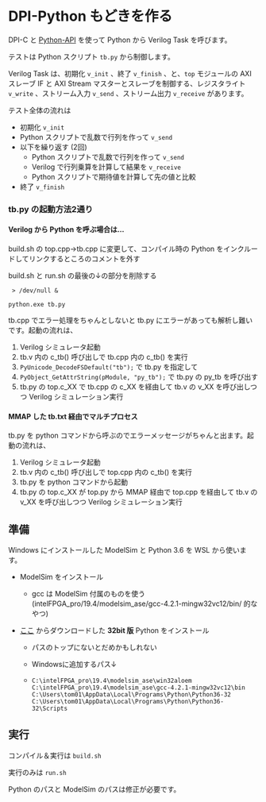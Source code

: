 # DPI-Python もどきを作る

DPI-C と [Python-API](https://docs.python.org/ja/3/extending/embedding.html) を使って Python から Verilog Task を呼びます。

テストは Python スクリプト `tb.py` から制御します。

Verilog Task は、初期化 `v_init` 、終了 `v_finish` 、と、`top` モジュールの AXI スレーブ IF と AXI Stream マスターとスレーブを制御する、レジスタライト `v_write` 、ストリーム入力 `v_send` 、ストリーム出力 `v_receive` があります。

テスト全体の流れは

- 初期化 `v_init`
- Python スクリプトで乱数で行列を作って `v_send`
- 以下を繰り返す (2回)
  - Python スクリプトで乱数で行列を作って `v_send`
  - Verilog で行列乗算を計算して結果を `v_receive`
  - Python スクリプトで期待値を計算して先の値と比較
- 終了 `v_finish`

### tb.py の起動方法2通り

#### Verilog から Python を呼ぶ場合は…

build.sh の top.cpp→tb.cpp に変更して、コンパイル時の Python をインクルードしてリンクするところのコメントを外す

build.sh と run.sh の最後の↓の部分を削除する

```
 > /dev/null &

python.exe tb.py
```

tb.cpp でエラー処理をちゃんとしないと tb.py にエラーがあっても解析し難いです。起動の流れは、

1. Verilog シミュレータ起動
2. tb.v 内の c_tb() 呼び出しで tb.cpp 内の c_tb() を実行
3. `PyUnicode_DecodeFSDefault("tb");` で tb.py を指定して
4.  `PyObject_GetAttrString(pModule, "py_tb");` で tb.py の py_tb を呼び出す
5. tb.py の top.c_XX で tb.cpp の c_XX を経由して tb.v の v_XX を呼び出しつつ Verilog シミュレーション実行

#### MMAP した tb.txt 経由でマルチプロセス

tb.py を python コマンドから呼ぶのでエラーメッセージがちゃんと出ます。起動の流れは、

1. Verilog シミュレータ起動
2. tb.v 内の c_tb() 呼び出しで top.cpp 内の c_tb() を実行
5. tb.py を python コマンドから起動
6. tb.py の top.c_XX が top.py から MMAP 経由で top.cpp を経由して tb.v の v_XX を呼び出しつつ Verilog シミュレーション実行

## 準備

Windows にインストールした ModelSim と Python 3.6 を WSL から使います。

- ModelSim をインストール
  
  - gcc は ModelSim 付属のものを使う (intelFPGA_pro/19.4/modelsim_ase/gcc-4.2.1-mingw32vc12/bin/ 的なやつ)
- [ここ](https://pythonlinks.python.jp/ja/index.html) からダウンロードした **32bit 版** Python をインストール
  
  - パスのトップにないとだめかもしれない
  
  - Windowsに追加するパス↓
  
  - ```
    C:\intelFPGA_pro\19.4\modelsim_ase\win32aloem
    C:\intelFPGA_pro\19.4\modelsim_ase\gcc-4.2.1-mingw32vc12\bin
    C:\Users\tom01\AppData\Local\Programs\Python\Python36-32
    C:\Users\tom01\AppData\Local\Programs\Python\Python36-32\Scripts
    ```

## 実行

コンパイル＆実行は `build.sh`

実行のみは `run.sh`

Python のパスと ModelSim のパスは修正が必要です。

